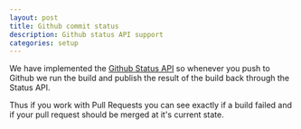 ```yaml
---
layout: post
title: Github commit status
description: Github status API support
categories: setup
---
```


We have implemented the [Github Status
API](https://github.com/blog/1227-commit-status-api) so whenever you
push to Github we run the build and publish the result of the build back
through the Status API.

Thus if you work with Pull Requests you can see exactly if a build
failed and if your pull request should be merged at it's current state.

